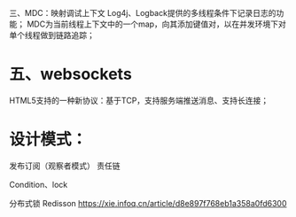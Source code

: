 三、MDC：映射调试上下文
Log4j、Logback提供的多线程条件下记录日志的功能；
MDC为当前线程上下文中的一个map，向其添加键值对，以在并发环境下对单个线程做到链路追踪；

# 五、websockets

HTML5支持的一种新协议：基于TCP，支持服务端推送消息、支持长连接；

# 设计模式：

发布订阅（观察者模式）
责任链


Condition、lock

分布式锁
Redisson
https://xie.infoq.cn/article/d8e897f768eb1a358a0fd6300
